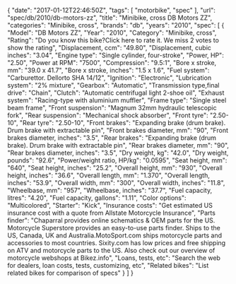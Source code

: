 {
    "date": "2017-01-12T22:46:50Z",
    "tags": [
        "motorbike",
        "spec"
    ],
    "url": "spec\/db\/2010\/db-motors-zz",
    "title": "Minibike, cross DB Motors ZZ",
    "categories": "Minibike, cross",
    "brands": "db",
    "years": "2010",
    "spec": [
        {
            "Model": "DB Motors ZZ",
            "Year": "2010",
            "Category": "Minibike, cross",
            "Rating": "Do you know this bike?Click here to rate it. We miss 2 votes to show the rating",
            "Displacement, ccm": "49.80",
            "Displacement, cubic inches": "3.04",
            "Engine type": "Single cylinder, four-stroke",
            "Power, HP": "2.50",
            "Power at RPM": "7500",
            "Compression": "9.5:1",
            "Bore x stroke, mm": "39.0 x 41.7",
            "Bore x stroke, inches": "1.5 x 1.6",
            "Fuel system": "Carburettor. Dellorto SHA 14\/12",
            "Ignition": "Electronic",
            "Lubrication system": "2% mixture",
            "Gearbox": "Automatic",
            "Transmission type,final drive": "Chain",
            "Clutch": "Automatic centrifugal light 2-shoe oil",
            "Exhaust system": "Racing-type with aluminium muffler",
            "Frame type": "Single steel beam frame",
            "Front suspension": "Magnum 32mm hydraulic telescopic fork",
            "Rear suspension": "Mechanical shock absorber",
            "Front tyre": "2.50-10",
            "Rear tyre": "2.50-10",
            "Front brakes": "Expanding brake (drum brake). Drum brake with extractable pin",
            "Front brakes diameter, mm": "90",
            "Front brakes diameter, inches": "3.5",
            "Rear brakes": "Expanding brake (drum brake). Drum brake with extractable pin",
            "Rear brakes diameter, mm": "90",
            "Rear brakes diameter, inches": "3.5",
            "Dry weight, kg": "42.0",
            "Dry weight, pounds": "92.6",
            "Power\/weight ratio, HP\/kg": "0.0595",
            "Seat height, mm": "640",
            "Seat height, inches": "25.2",
            "Overall height, mm": "930",
            "Overall height, inches": "36.6",
            "Overall length, mm": "1.370",
            "Overall length, inches": "53.9",
            "Overall width, mm": "300",
            "Overall width, inches": "11.8",
            "Wheelbase, mm": "957",
            "Wheelbase, inches": "37.7",
            "Fuel capacity, litres": "4.20",
            "Fuel capacity, gallons": "1.11",
            "Color options": "Multicolored",
            "Starter": "Kick",
            "Insurance costs": "Get estimated US insurance cost with a quote from Allstate Motorcycle Insurance",
            "Parts finder": "Chaparral provides online schematics & OEM parts for the US.   Motorcycle Superstore provides an easy-to-use parts finder. Ships to the US, Canada, UK and Australia.MotoSport.com ships motorcycle parts and accessories to most countries.    Sixity.com has low prices and free shipping on ATV and motorcycle parts to the US. Also check out our overview of motorcycle webshops at Bikez.info",
            "Loans, tests, etc": "Search the web for dealers, loan costs, tests, customizing, etc",
            "Related bikes": "List related bikes for comparison of specs"
        }
    ]
}